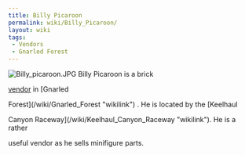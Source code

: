 ```yaml
---
title: Billy Picaroon
permalink: wiki/Billy_Picaroon/
layout: wiki
tags:
 - Vendors
 - Gnarled Forest
---
```


![](Billy_picaroon.JPG "Billy_picaroon.JPG") Billy Picaroon is a brick
[vendor](vendors "wikilink") in [Gnarled
Forest](/wiki/Gnarled_Forest "wikilink") . He is located by the [Keelhaul
Canyon Raceway](/wiki/Keelhaul_Canyon_Raceway "wikilink"). He is a rather
useful vendor as he sells minifigure parts.

